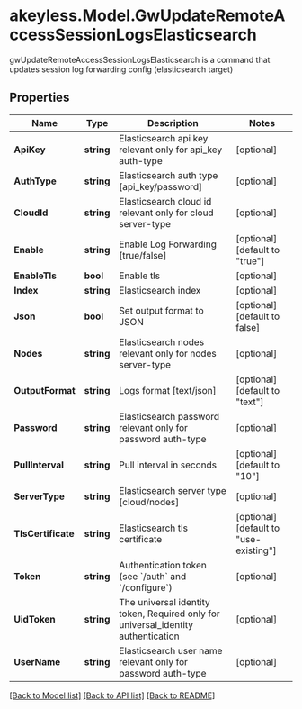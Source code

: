# akeyless.Model.GwUpdateRemoteAccessSessionLogsElasticsearch
gwUpdateRemoteAccessSessionLogsElasticsearch is a command that updates session log forwarding config (elasticsearch target)

## Properties

Name | Type | Description | Notes
------------ | ------------- | ------------- | -------------
**ApiKey** | **string** | Elasticsearch api key relevant only for api_key auth-type | [optional] 
**AuthType** | **string** | Elasticsearch auth type [api_key/password] | [optional] 
**CloudId** | **string** | Elasticsearch cloud id relevant only for cloud server-type | [optional] 
**Enable** | **string** | Enable Log Forwarding [true/false] | [optional] [default to "true"]
**EnableTls** | **bool** | Enable tls | [optional] 
**Index** | **string** | Elasticsearch index | [optional] 
**Json** | **bool** | Set output format to JSON | [optional] [default to false]
**Nodes** | **string** | Elasticsearch nodes relevant only for nodes server-type | [optional] 
**OutputFormat** | **string** | Logs format [text/json] | [optional] [default to "text"]
**Password** | **string** | Elasticsearch password relevant only for password auth-type | [optional] 
**PullInterval** | **string** | Pull interval in seconds | [optional] [default to "10"]
**ServerType** | **string** | Elasticsearch server type [cloud/nodes] | [optional] 
**TlsCertificate** | **string** | Elasticsearch tls certificate | [optional] [default to "use-existing"]
**Token** | **string** | Authentication token (see &#x60;/auth&#x60; and &#x60;/configure&#x60;) | [optional] 
**UidToken** | **string** | The universal identity token, Required only for universal_identity authentication | [optional] 
**UserName** | **string** | Elasticsearch user name relevant only for password auth-type | [optional] 

[[Back to Model list]](../README.md#documentation-for-models) [[Back to API list]](../README.md#documentation-for-api-endpoints) [[Back to README]](../README.md)

